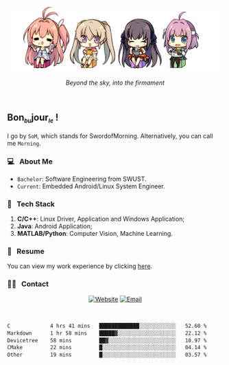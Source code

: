 <img src="./pic/Aokana.png">
<p align="center"><em>Beyond the sky, into the firmament</em></p>

<br/>

## Bon<sub><em><font size=2>bu</font></em></sub>jour<sub><em><font size=2>le</font></em></sub> !

I go by `SoM`, which stands for SwordofMorning. Alternatively, you can call me `Morning`.

### 💻 &nbsp; About Me

- `Bachelor`: Software Engineering from SWUST.
- `Current`: Embedded Android/Linux System Engineer.

### 🔧 &nbsp; Tech Stack

1. **C/C++**: Linux Driver, Application and Windows Application;
2. **Java**: Android Application;
3. **MATLAB/Python**: Computer Vision, Machine Learning.

### 📝 &nbsp; Resume

You can view my work experience by clicking <a href="https://swordofmorning.com/index.php/contact/">here</a>.

### 🤝🏻 &nbsp; Contact

<p align="center">
<a href="https://swordofmorning.com/"><img alt="Website" src="https://img.shields.io/badge/Website-swordofmorning.com-blue?style=flat-square&logo=google-chrome"></a>
<a href="mailto:master@xiaojintao.email
"><img alt="Email" src="https://img.shields.io/badge/Email-master@xiaojintao.email-blue?style=flat-square&logo=gmail"></a>
</p>

<br/>

<!--START_SECTION:waka-->

```txt
C             4 hrs 41 mins   █████████████░░░░░░░░░░░░   52.60 %
Markdown      1 hr 58 mins    █████▓░░░░░░░░░░░░░░░░░░░   22.12 %
Devicetree    58 mins         ██▓░░░░░░░░░░░░░░░░░░░░░░   10.97 %
CMake         22 mins         █░░░░░░░░░░░░░░░░░░░░░░░░   04.14 %
Other         19 mins         █░░░░░░░░░░░░░░░░░░░░░░░░   03.57 %
```

<!--END_SECTION:waka-->
